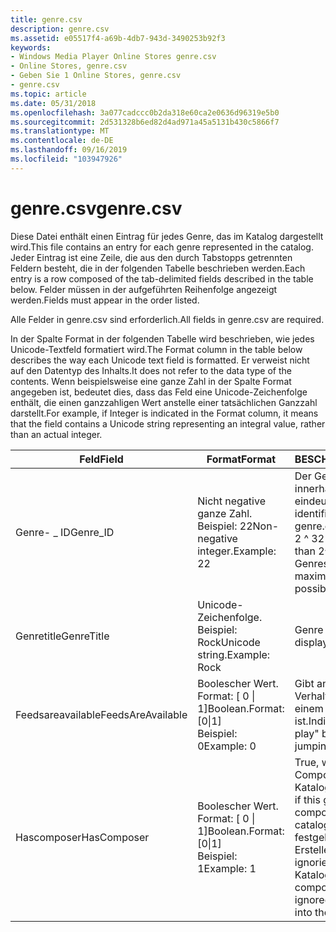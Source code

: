 ```yaml
---
title: genre.csv
description: genre.csv
ms.assetid: e05517f4-a69b-4db7-943d-3490253b92f3
keywords:
- Windows Media Player Online Stores genre.csv
- Online Stores, genre.csv
- Geben Sie 1 Online Stores, genre.csv
- genre.csv
ms.topic: article
ms.date: 05/31/2018
ms.openlocfilehash: 3a077cadccc0b2da318e60ca2e0636d96319e5b0
ms.sourcegitcommit: 2d531328b6ed82d4ad971a45a5131b430c5866f7
ms.translationtype: MT
ms.contentlocale: de-DE
ms.lasthandoff: 09/16/2019
ms.locfileid: "103947926"
---
```

# <a name="genrecsv"></a><span data-ttu-id="10175-107">genre.csv</span><span class="sxs-lookup"><span data-stu-id="10175-107">genre.csv</span></span>

<span data-ttu-id="10175-108">Diese Datei enthält einen Eintrag für jedes Genre, das im Katalog dargestellt wird.</span><span class="sxs-lookup"><span data-stu-id="10175-108">This file contains an entry for each genre represented in the catalog.</span></span> <span data-ttu-id="10175-109">Jeder Eintrag ist eine Zeile, die aus den durch Tabstopps getrennten Feldern besteht, die in der folgenden Tabelle beschrieben werden.</span><span class="sxs-lookup"><span data-stu-id="10175-109">Each entry is a row composed of the tab-delimited fields described in the table below.</span></span> <span data-ttu-id="10175-110">Felder müssen in der aufgeführten Reihenfolge angezeigt werden.</span><span class="sxs-lookup"><span data-stu-id="10175-110">Fields must appear in the order listed.</span></span>

<span data-ttu-id="10175-111">Alle Felder in genre.csv sind erforderlich.</span><span class="sxs-lookup"><span data-stu-id="10175-111">All fields in genre.csv are required.</span></span>

<span data-ttu-id="10175-112">In der Spalte Format in der folgenden Tabelle wird beschrieben, wie jedes Unicode-Textfeld formatiert wird.</span><span class="sxs-lookup"><span data-stu-id="10175-112">The Format column in the table below describes the way each Unicode text field is formatted.</span></span> <span data-ttu-id="10175-113">Er verweist nicht auf den Datentyp des Inhalts.</span><span class="sxs-lookup"><span data-stu-id="10175-113">It does not refer to the data type of the contents.</span></span> <span data-ttu-id="10175-114">Wenn beispielsweise eine ganze Zahl in der Spalte Format angegeben ist, bedeutet dies, dass das Feld eine Unicode-Zeichenfolge enthält, die einen ganzzahligen Wert anstelle einer tatsächlichen Ganzzahl darstellt.</span><span class="sxs-lookup"><span data-stu-id="10175-114">For example, if Integer is indicated in the Format column, it means that the field contains a Unicode string representing an integral value, rather than an actual integer.</span></span>



| <span data-ttu-id="10175-115">Feld</span><span class="sxs-lookup"><span data-stu-id="10175-115">Field</span></span>             | <span data-ttu-id="10175-116">Format</span><span class="sxs-lookup"><span data-stu-id="10175-116">Format</span></span>                                                    | <span data-ttu-id="10175-117">BESCHREIBUNG</span><span class="sxs-lookup"><span data-stu-id="10175-117">Description</span></span>                                                                                                                                        |
|-------------------|-----------------------------------------------------------|----------------------------------------------------------------------------------------------------------------------------------------------------|
| <span data-ttu-id="10175-118">Genre- \_ ID</span><span class="sxs-lookup"><span data-stu-id="10175-118">Genre\_ID</span></span>         | <span data-ttu-id="10175-119">Nicht negative ganze Zahl. Beispiel: 22</span><span class="sxs-lookup"><span data-stu-id="10175-119">Non-negative integer.Example: 22</span></span><br/>               | <span data-ttu-id="10175-120">Der Genre Bezeichner, der innerhalb genre.csv eindeutig ist.</span><span class="sxs-lookup"><span data-stu-id="10175-120">Genre identifier, unique within genre.csv.</span></span> <span data-ttu-id="10175-121">Muss kleiner als 2 ^ 32 sein.</span><span class="sxs-lookup"><span data-stu-id="10175-121">Must be less than 2^32.</span></span> <span data-ttu-id="10175-122">Maximal 64 Genres sind möglich.</span><span class="sxs-lookup"><span data-stu-id="10175-122">A maximum of 64 genres is possible.</span></span>                                             |
| <span data-ttu-id="10175-123">Genretitle</span><span class="sxs-lookup"><span data-stu-id="10175-123">GenreTitle</span></span>        | <span data-ttu-id="10175-124">Unicode-Zeichenfolge. Beispiel: Rock</span><span class="sxs-lookup"><span data-stu-id="10175-124">Unicode string.Example: Rock</span></span><br/>                   | <span data-ttu-id="10175-125">Genre Anzeige Name.</span><span class="sxs-lookup"><span data-stu-id="10175-125">Genre display name.</span></span>                                                                                                                                |
| <span data-ttu-id="10175-126">Feedsareavailable</span><span class="sxs-lookup"><span data-stu-id="10175-126">FeedsAreAvailable</span></span> | <span data-ttu-id="10175-127">Boolescher Wert. Format: \[ 0 \| 1\]</span><span class="sxs-lookup"><span data-stu-id="10175-127">Boolean.Format: \[0\|1\]</span></span><br/> <span data-ttu-id="10175-128">Beispiel: 0</span><span class="sxs-lookup"><span data-stu-id="10175-128">Example: 0</span></span><br/> | <span data-ttu-id="10175-129">Gibt an, ob "Radio Play"-Verhalten durch springen zu einem Feed möglich ist.</span><span class="sxs-lookup"><span data-stu-id="10175-129">Indicates whether "radio play" behavior is possible by jumping to a feed.</span></span>                                                                          |
| <span data-ttu-id="10175-130">Hascomposer</span><span class="sxs-lookup"><span data-stu-id="10175-130">HasComposer</span></span>       | <span data-ttu-id="10175-131">Boolescher Wert. Format: \[ 0 \| 1\]</span><span class="sxs-lookup"><span data-stu-id="10175-131">Boolean.Format: \[0\|1\]</span></span><br/> <span data-ttu-id="10175-132">Beispiel: 1</span><span class="sxs-lookup"><span data-stu-id="10175-132">Example: 1</span></span><br/> | <span data-ttu-id="10175-133">True, wenn dieses Genre Composer-Informationen im Katalog speichern soll.</span><span class="sxs-lookup"><span data-stu-id="10175-133">True if this genre should save composer information in the catalog.</span></span> <span data-ttu-id="10175-134">Wenn nicht festgelegt, werden die Ersteller-Informationen ignoriert und nicht in den Katalog kompiliert.</span><span class="sxs-lookup"><span data-stu-id="10175-134">If not set, composer information is ignored and not compiled into the catalog.</span></span> |



 

 

 





